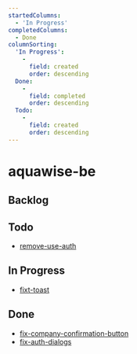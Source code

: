 ```yaml
---
startedColumns:
  - 'In Progress'
completedColumns:
  - Done
columnSorting:
  'In Progress':
    -
      field: created
      order: descending
  Done:
    -
      field: completed
      order: descending
  Todo:
    -
      field: created
      order: descending
---
```


# aquawise-be

## Backlog

## Todo

- [remove-use-auth](tasks/remove-use-auth.md)

## In Progress

- [fixt-toast](tasks/fixt-toast.md)

## Done

- [fix-company-confirmation-button](tasks/fix-company-confirmation-button.md)
- [fix-auth-dialogs](tasks/fix-auth-dialogs.md)

